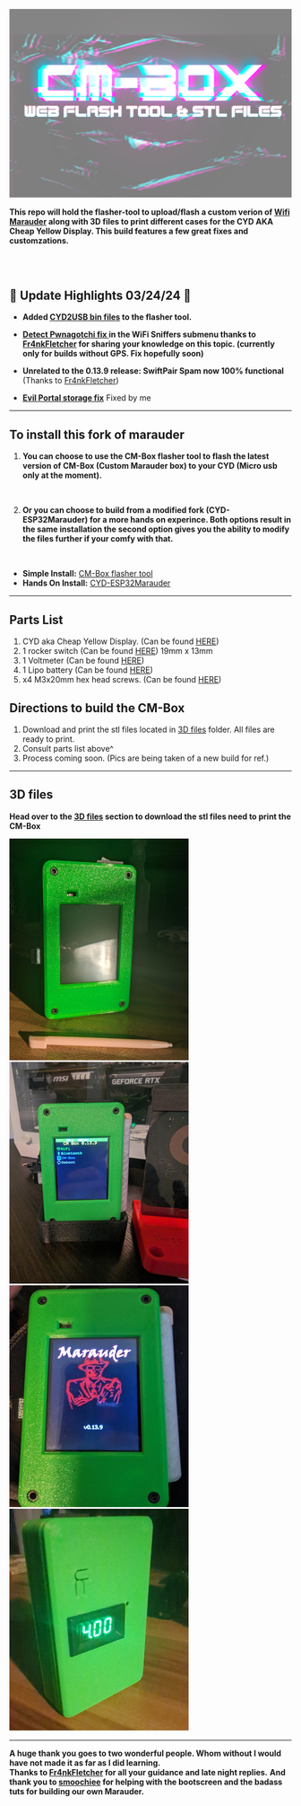 ![Header](Images/cmheader.png)
<br>



  <b>This repo will hold the flasher-tool to upload/flash a custom verion of <a href=hhttps://github.com/justcallmekoko/ESP32Marauder/wiki/about>Wifi Marauder</a> along with 3D files to print different cases for the CYD AKA Cheap Yellow Display. This build features a few great fixes and customzations.</b> 
  
  
  <br>
  <br>
  
## 🌟 Update Highlights 03/24/24 🌟
- **Added <a href=https://github.com/ATOMNFT/CM-Box/tree/main/web>CYD2USB bin files</a> to the flasher tool.**
- **<a href=https://github.com/Fr4nkFletcher/ESP32-Marauder-Cheap-Yellow-Display/blob/master/screenshots/pwn2.jpg>Detect Pwnagotchi fix </a> in the WiFi Sniffers submenu thanks to <a href=https://github.com/Fr4nkFletcher>Fr4nkFletcher</a> for sharing your knowledge on this topic. (currently only for builds without GPS. Fix hopefully soon)**

- **Unrelated to the 0.13.9 release: SwiftPair Spam now 100% functional** (Thanks to <a href=https://github.com/Fr4nkFletcher>Fr4nkFletcher</a>)

- **<a href=https://github.com/ATOMNFT/CYD-ESP32Marauder/tree/master/Evil%20Portal%20Stuff>Evil Portal storage fix</a>** Fixed by me

<hr>

## To install this fork of marauder
 1. <b>You can choose to use the CM-Box flasher tool to flash the latest version of CM-Box (Custom Marauder box) to your CYD (Micro usb only at the moment).</b>

<br>
 
 2. <b>Or you can choose to build from a modified fork (CYD-ESP32Marauder) for a more hands on experince. Both options result in the same installation the second option gives you the ability to modify the files further if your comfy with that.</b> 
 
 <br>
 
   - **Simple Install:** <a href=https://atomnft.github.io/CM-Box/flash0.html>CM-Box flasher tool</a>
   - **Hands On Install:** <a href=https://github.com/ATOMNFT/CYD-ESP32Marauder>CYD-ESP32Marauder</a>
  
 <hr>

## Parts List
1. CYD aka Cheap Yellow Display. (Can be found <a href=https://shorturl.at/GJKY4>HERE</a>)
2. 1 rocker switch (Can be found <a href=https://shorturl.at/oABL4>HERE</a>) 19mm x 13mm
3. 1 Voltmeter (Can be found <a href=https://shorturl.at/djHY5>HERE</a>)
4. 1 Lipo battery (Can be found <a href=https://rb.gy/8q9c45>HERE</a>)
5. x4 M3x20mm hex head screws. (Can be found <a href=https://rb.gy/lb1ewo>HERE</a>)
  
## Directions to build the CM-Box
 1. Download and print the stl files located in <a href=https://github.com/ATOMNFT/CM-Box/tree/main/STL%20Files>3D files</a> folder. All files are ready to print.
 2. Consult parts list above^
 3. Process coming soon. (Pics are being taken of a new build for ref.)
  
 <hr>
  
## 3D files
  <b>Head over to the <a href=https://github.com/ATOMNFT/CM-Box/tree/main/STL%20Files>3D files</a> section to download the stl files need to print the CM-Box</b>
  
  ![Front](Images/CMB1.jpg) ![Stand](Images/CMB2.jpg) ![Stand](Images/CMB3.jpg) ![Stand](Images/CMB4.jpg)
  <br>
  <hr>
  
  
  <b>A huge thank you goes to two wonderful people. Whom without I would have not made it as far as I  did learning.</b> <br>
  <b>Thanks to <a href=https://github.com/Fr4nkFletcher>Fr4nkFletcher</a> for all your guidance and late night replies.</b>
  <b>And thank you to <a href=https://github.com/smoochiee>smoochiee</a> for helping with the bootscreen and the badass tuts for building our own Marauder.</b><br>
  
  
  <br>
  <br>
  
  
  

 